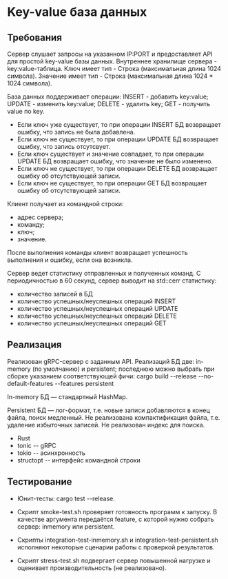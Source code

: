 # Key-value база данных

## Требования

Cервер слушает запросы на указанном IP:PORT и предоставляет API для
простой key-value базы данных.  Внутреннее хранилище сервера -
key:value-таблица.  Ключ имеет тип - Строка (максимальная длина 1024
символа).  Значение имеет тип - Строка (максимальная длина 1024 * 1024
символа).

База данных поддерживает операции:
	INSERT - добавить key:value;
	UPDATE - изменить key:value;
	DELETE - удалить key;
	GET - получить value по key.

- Если ключ уже существует, то при операции INSERT БД возвращает ошибку, что запись не была добавлена.
- Если ключ не существует, то при операции UPDATE БД возвращает ошибку, что запись отсутсвует.
- Если ключ существует и значение совпадает, то при операции UPDATE БД возвращает ошибку, что значение не было изменено.
- Если ключ не существует, то при операции DELETE БД возвращает ошибку об отсутствующей записи.
- Если ключ не существует, то при операции GET БД возвращает ошибку об отсутствующей записи.

Клиент получает из командной строки:
- адрес сервера;
- команду;
- ключ;
- значение.

После выполнения команды клиент возвращает успешность выполнения и ошибку, если она возникла.

Сервер ведет статистику отправленных и полученных команд.
С периодичностью в 60 секунд, сервер выводит на std::cerr статистику:
- количество записей в БД
- количество успешных/неуспешных операций INSERT
- количество успешных/неуспешных операций UPDATE
- количество успешных/неуспешных операций DELETE
- количество успешных/неуспешных операций GET

## Реализация

Реализован gRPC-сервер с заданным API. Реализаций БД две: in-memory
(по умолчанию) и persistent; последнюю можно выбрать при сборке указанием
соответствующей фичи:
	cargo build --release --no-default-features --features persistent

In-memory БД — стандартный HashMap.

Persistent БД — лог-формат, т.е. новые записи добавляются в конец
файла, поиск медленный. Не реализована компактификация файла,
т.е. удаление избыточных записей. Не реализован индекс для поиска.

* Rust
* tonic -- gRPC
* tokio -- асинхронность
* structopt -- интерфейс командной строки

## Тестирование

* Юнит-тесты: cargo test --release.

* Скрипт smoke-test.sh проверяет готовность программ к запуску. В
  качестве аргумента передаётся feature, с которой нужно собрать
  сервер: inmemory или persistent.

* Скрипты integration-test-inmemory.sh и integration-test-persistent.sh
  исполняют некоторые сценарии работы с проверкой результатов.

* Скрипт stress-test.sh подвергает сервер повышенной нагрузке и
  оценивает производительность (не реализовано).
